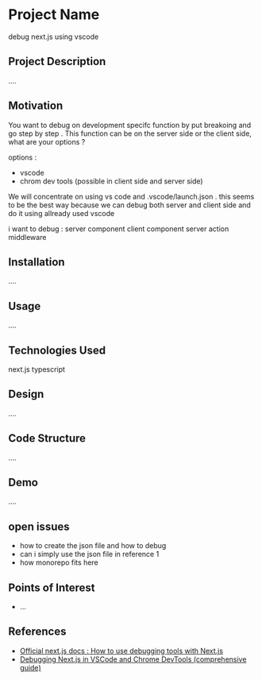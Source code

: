 <h1>Project Name</h1>
debug next.js using vscode

<h2>Project Description</h2>
....

<h2>Motivation</h2>
You want to debug on development specifc function by put breakoing and go step by step . This function can be on the server side or the client side, what are your options ?

options : 

- vscode
- chrom dev tools (possible in client side and server side)

We will concentrate on using vs code and .vscode/launch.json . this seems to be the best way because  we can debug both server and client side and do it using allready used vscode


i want to debug :
server component
client component
server action
middleware

<h2>Installation</h2>
....

<h2>Usage</h2>
....

<h2>Technologies Used</h2>
next.js
typescript

<h2>Design</h2>
....

<h2>Code Structure</h2>
....

<h2>Demo</h2>
....

<h2>open issues</h2>
<ul>
    <li>how to create the json file and how to debug</li>
    <li>can i simply use the json file in reference 1</li>
    <li>how monorepo fits here</li>
   
</ul>

<h2>Points of Interest</h2>
<ul>
    <li>...</li>
   
</ul>

<h2>References</h2>
<ul>
    <li><a href='https://nextjs.org/docs/app/guides/debugging'>Official next.js docs : How to use debugging tools with Next.js</a></li>
    <li><a href='https://www.youtube.com/watch?v=_5mGxLZ61J0'> Debugging Next.js in VSCode and Chrome DevTools (comprehensive guide) </a></li>
   
</ul>
